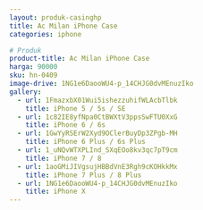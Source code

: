 ```yaml
---
layout: produk-casinghp
title: Ac Milan iPhone Case
categories: iphone

# Produk
product-title: Ac Milan iPhone Case
harga: 90000
sku: hn-0409
image-drive: 1NG1e6DaooWU4-p_14CHJG0dvMEnuzIko
gallery:
  - url: 1FmazxbX01Wui5ishezzuhifWLAcbTlbk
    title: iPhone 5 / 5s / SE
  - url: 1c82IE8yfNpa0CtBWXtV3ppsSwFTU0XxG
    title: iPhone 6 / 6s
  - url: 1GwYyRSErW2Xyd9OClerBuyDp3ZPgb-MH
    title: iPhone 6 Plus / 6s Plus
  - url: 1_uNQvWTXPLInd_SXqEOo8kv3qc7pT9cm
    title: iPhone 7 / 8
  - url: 1aoGMiJIVgsujHBBdVnE3Rgh9cKOHkkMx
    title: iPhone 7 Plus / 8 Plus
  - url: 1NG1e6DaooWU4-p_14CHJG0dvMEnuzIko
    title: iPhone X
---
```

